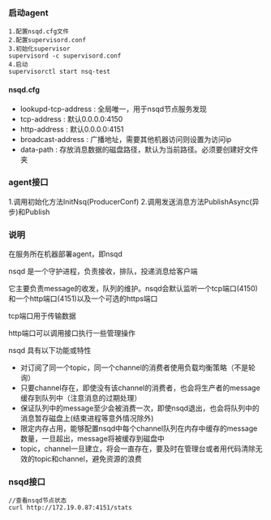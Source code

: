 ### 启动agent

```
1.配置nsqd.cfg文件
2.配置supervisord.conf
3.初始化supervisor
supervisord -c supervisord.conf
4.启动
supervisorctl start nsq-test
```

#### nsqd.cfg

- lookupd-tcp-address : 全局唯一，用于nsqd节点服务发现
- tcp-address : 默认0.0.0.0:4150
- http-address : 默认0.0.0.0:4151
- broadcast-address : 广播地址，需要其他机器访问则设置为访问ip
- data-path : 存放消息数据的磁盘路径，默认为当前路径。必须要创建好文件夹

### agent接口

1.调用初始化方法InitNsq(ProducerConf)
2.调用发送消息方法PublishAsync(异步)和Publish

### 说明

在服务所在机器部署agent，即nsqd

nsqd 是一个守护进程，负责接收，排队，投递消息给客户端

它主要负责message的收发，队列的维护。nsqd会默认监听一个tcp端口(4150)和一个http端口(4151)以及一个可选的https端口

tcp端口用于传输数据

http端口可以调用接口执行一些管理操作

nsqd 具有以下功能或特性

- 对订阅了同一个topic，同一个channel的消费者使用负载均衡策略（不是轮询）
- 只要channel存在，即使没有该channel的消费者，也会将生产者的message缓存到队列中（注意消息的过期处理）
- 保证队列中的message至少会被消费一次，即使nsqd退出，也会将队列中的消息暂存磁盘上(结束进程等意外情况除外)
- 限定内存占用，能够配置nsqd中每个channel队列在内存中缓存的message数量，一旦超出，message将被缓存到磁盘中
- topic，channel一旦建立，将会一直存在，要及时在管理台或者用代码清除无效的topic和channel，避免资源的浪费

### nsqd接口

```
//查看nsqd节点状态
curl http://172.19.0.87:4151/stats
```